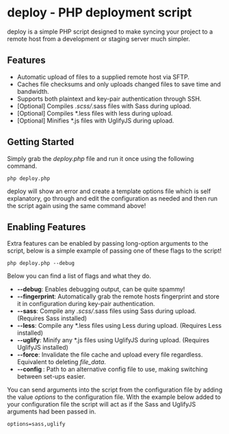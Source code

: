 deploy - PHP deployment script
==============================

deploy is a simple PHP script designed to make syncing your project to a remote host from a development or staging server
much simpler.

Features
--------

* Automatic upload of files to a supplied remote host via SFTP.
* Caches file checksums and only uploads changed files to save time and bandwidth.
* Supports both plaintext and key-pair authentication through SSH.
* [Optional] Compiles *.scss/*.sass files with Sass during upload.
* [Optional] Compiles *.less files with less during upload.
* [Optional] Minifies *.js files with UglifyJS during upload.


Getting Started
---------------

Simply grab the *deploy.php* file and run it once using the following command.
```
php deploy.php
```
deploy will show an error and create   a template options file which is self explanatory, go through and edit the configuration as needed and then run the script again using the same command above!


Enabling Features
----------------

Extra features can be enabled by passing long-option arguments to the script, below is a simple example of passing one of these flags to the script!
```
php deploy.php --debug
```
Below you can find a list of flags and what they do.

* **--debug**: Enables debugging output, can be quite spammy!
* **--fingerprint**: Automatically grab the remote hosts fingerprint and store it in configuration during key-pair authentication.
* **--sass**: Compile any *.scss/*.sass files using Sass during upload. (Requires Sass installed)
* **--less**: Compile any *.less files using Less during upload. (Requires Less installed)
* **--uglify**: Minify any *.js files using UglifyJS during upload. (Requires UglifyJS installed)
* **--force**: Invalidate the file cache and upload every file regardless. Equivalent to deleting *file_data*.
* **--config <file>**: Path to an alternative config file to use, making switching between set-ups easier.

You can send arguments into the script from the configuration file by adding the value *options* to the configuration file. With the example below added to your configuration file the script will act as if the Sass and UglifyJS arguments had been passed in.
```
options=sass,uglify
```
